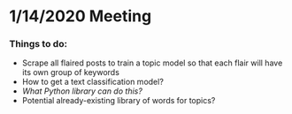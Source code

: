 # 1/14/2020 Meeting

### Things to do:

* Scrape all flaired posts to train a topic model so that each flair will have its own group of keywords
* How to get a text classification model?
* *What Python library can do this?*
* Potential already-existing library of words for topics?
